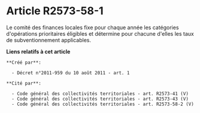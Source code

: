 # Article R2573-58-1

Le comité des finances locales fixe pour chaque année les catégories d'opérations prioritaires éligibles et détermine pour
chacune d'elles les taux de subventionnement applicables.

**Liens relatifs à cet article**

	**Créé par**:

	  - Décret n°2011-959 du 10 août 2011 - art. 1

	**Cité par**:

	  - Code général des collectivités territoriales - art. R2573-41 (V)
	  - Code général des collectivités territoriales - art. R2573-43 (V)
	  - Code général des collectivités territoriales - art. R2573-58-2 (V)
